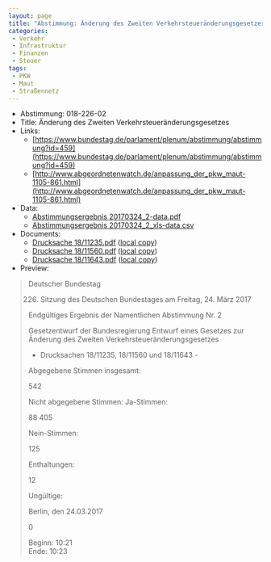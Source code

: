 ```yaml
---
layout: page
title: "Abstimmung: Änderung des Zweiten Verkehrsteueränderungsgesetzes"
categories:
 - Verkehr
 - Infrastruktur
 - Finanzen
 - Steuer
tags:
 - PKW
 - Maut
 - Straßennetz
---
```


* Abstimmung: 018-226-02
* Title: Änderung des Zweiten Verkehrsteueränderungsgesetzes
* Links: 
    * [https://www.bundestag.de/parlament/plenum/abstimmung/abstimmung?id=459](https://www.bundestag.de/parlament/plenum/abstimmung/abstimmung?id=459)
    * [http://www.abgeordnetenwatch.de/anpassung_der_pkw_maut-1105-861.html](http://www.abgeordnetenwatch.de/anpassung_der_pkw_maut-1105-861.html)
* Data: 
    * [Abstimmungsergebnis 20170324_2-data.pdf](/res/abstimmungsliste/20170324_2-data.pdf)
    * [Abstimmungsergebnis 20170324_2_xls-data.csv](/res/abstimmungsliste/analyses/20170324_2_xls-data.csv)
* Documents: 
    * [Drucksache 18/11235.pdf](http://dip21.bundestag.de/dip21/btd/18/112/1811235.pdf) ([local copy](/res/abstimmungsdaten/018-226-02/1811235.pdf))
    * [Drucksache 18/11560.pdf](http://dip21.bundestag.de/dip21/btd/18/115/1811560.pdf) ([local copy](/res/abstimmungsdaten/018-226-02/1811560.pdf))
    * [Drucksache 18/11643.pdf](http://dip21.bundestag.de/dip21/btd/18/116/1811643.pdf) ([local copy](/res/abstimmungsdaten/018-226-02/1811643.pdf))
* Preview: 
> Deutscher Bundestag
> 
> 226. Sitzung des Deutschen Bundestages
> am Freitag, 24. März 2017
> 
> Endgültiges Ergebnis der Namentlichen Abstimmung Nr. 2
> 
> Gesetzentwurf der Bundesregierung
> Entwurf eines Gesetzes zur Änderung des Zweiten Verkehrsteueränderungsgesetzes
> - Drucksachen 18/11235, 18/11560 und 18/11643 -
> 
> Abgegebene Stimmen insgesamt:
> 
> 542
> 
> Nicht abgegebene Stimmen:
> Ja-Stimmen:
> 
> 88
> 405
> 
> Nein-Stimmen:
> 
> 125
> 
> Enthaltungen:
> 
> 12
> 
> Ungültige:
> 
> Berlin, den 24.03.2017
> 
> 0
> 
> Beginn: 10:21  
> Ende: 10:23
